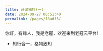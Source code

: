 ```yaml
---
title: 诗词摘抄(一)
date: 2024-09-27 06:51:40
permalink: /pages/f8adf5/
---
```


你好，有缘人，我是老寇，欢迎来到老寇云平台!

- 知行合一，格物致知
